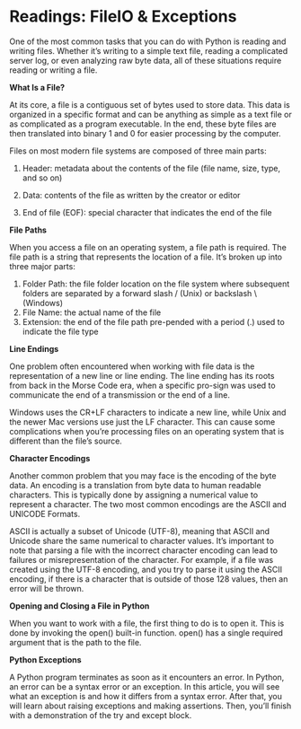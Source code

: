 # Readings: FileIO & Exceptions

One of the most common tasks that you can do with Python is reading and writing files. Whether it’s writing to a simple text file, reading a complicated server log, or even analyzing raw byte data, all of these situations require reading or writing a file.

**What Is a File?**

At its core, a file is a contiguous set of bytes used to store data. This data is organized in a specific format and can be anything as simple as a text file or as complicated as a program executable. In the end, these byte files are then translated into binary 1 and 0 for easier processing by the computer.

Files on most modern file systems are composed of three main parts:

1. Header: metadata about the contents of the file (file name, size, type, and so on)

2. Data: contents of the file as written by the creator or editor
3. End of file (EOF): special character that indicates the end of the file

**File Paths**

When you access a file on an operating system, a file path is required. The file path is a string that represents the location of a file. It’s broken up into three major parts:

1. Folder Path: the file folder location on the file system where subsequent folders are separated by a forward slash / (Unix) or backslash \ (Windows)
2. File Name: the actual name of the file
3. Extension: the end of the file path pre-pended with a period (.) used to indicate the file type

**Line Endings**

One problem often encountered when working with file data is the representation of a new line or line ending. The line ending has its roots from back in the Morse Code era, when a specific pro-sign was used to communicate the end of a transmission or the end of a line.

Windows uses the CR+LF characters to indicate a new line, while Unix and the newer Mac versions use just the LF character. This can cause some complications when you’re processing files on an operating system that is different than the file’s source.

**Character Encodings**

Another common problem that you may face is the encoding of the byte data. An encoding is a translation from byte data to human readable characters. This is typically done by assigning a numerical value to represent a character. The two most common encodings are the ASCII and UNICODE Formats.

ASCII is actually a subset of Unicode (UTF-8), meaning that ASCII and Unicode share the same numerical to character values. It’s important to note that parsing a file with the incorrect character encoding can lead to failures or misrepresentation of the character. For example, if a file was created using the UTF-8 encoding, and you try to parse it using the ASCII encoding, if there is a character that is outside of those 128 values, then an error will be thrown.

**Opening and Closing a File in Python**

When you want to work with a file, the first thing to do is to open it. This is done by invoking the open() built-in function. open() has a single required argument that is the path to the file.

**Python Exceptions**

A Python program terminates as soon as it encounters an error. In Python, an error can be a syntax error or an exception. In this article, you will see what an exception is and how it differs from a syntax error. After that, you will learn about raising exceptions and making assertions. Then, you’ll finish with a demonstration of the try and except block.
